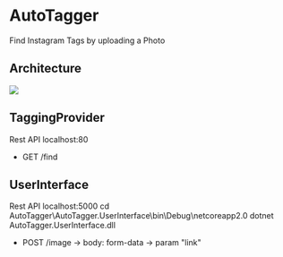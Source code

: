 # AutoTagger
Find Instagram Tags by uploading a Photo

## Architecture
![](https://github.com/Vittel/AutoTagger/raw/master/doc/architecture.jpg)

## TaggingProvider
Rest API
localhost:80
- GET /find

## UserInterface
Rest API
localhost:5000
cd AutoTagger\AutoTagger.UserInterface\bin\Debug\netcoreapp2.0
dotnet AutoTagger.UserInterface.dll
- POST /image -> body: form-data -> param "link"
